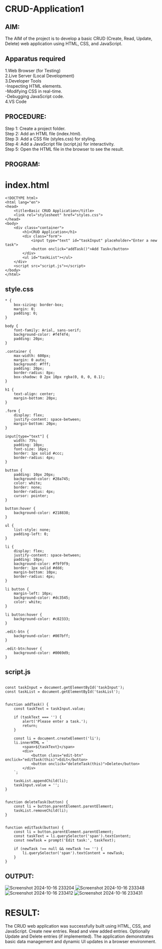# CRUD-Application1

## AIM:
  The AIM of the project is to develop a basic CRUD (Create, Read, Update, Delete) web application using HTML, CSS, and JavaScript. 

## Apparatus required
1.Web Browser (for Testing)</br>
2.Live Server (Local Development)</br>
3.Developer Tools</br>
  -Inspecting HTML elements.</br>
   -Modifying CSS in real-time.</br>
    -Debugging JavaScript code.</br>
4.VS Code </br>

## PROCEDURE:

Step 1: Create a project folder.</br>
Step 2: Add an HTML file (index.html).</br>
Step 3: Add a CSS file (styles.css) for styling.</br>
Step 4: Add a JavaScript file (script.js) for interactivity.</br>
Step 5: Open the HTML file in the browser to see the result.</br>

## PROGRAM:
# index.html
```
<!DOCTYPE html>
<html lang="en">
<head>
    <title>Basic CRUD Application</title>
    <link rel="stylesheet" href="styles.css">
</head>
<body>
    <div class="container">
        <h1>CRUD Application</h1>
        <div class="form">
            <input type="text" id="taskInput" placeholder="Enter a new task">
            <button onclick="addTask()">Add Task</button>
        </div>
        <ul id="taskList"></ul>
    </div>
    <script src="script.js"></script>
</body>
</html>
```
## style.css
```
* {
    box-sizing: border-box;
    margin: 0;
    padding: 0;
}

body {
    font-family: Arial, sans-serif;
    background-color: #f4f4f4;
    padding: 20px;
}

.container {
    max-width: 600px;
    margin: 0 auto;
    background: #fff;
    padding: 20px;
    border-radius: 8px;
    box-shadow: 0 2px 10px rgba(0, 0, 0, 0.1);
}

h1 {
    text-align: center;
    margin-bottom: 20px;
}

.form {
    display: flex;
    justify-content: space-between;
    margin-bottom: 20px;
}

input[type="text"] {
    width: 75%;
    padding: 10px;
    font-size: 16px;
    border: 1px solid #ccc;
    border-radius: 4px;
}

button {
    padding: 10px 20px;
    background-color: #28a745;
    color: white;
    border: none;
    border-radius: 4px;
    cursor: pointer;
}

button:hover {
    background-color: #218838;
}

ul {
    list-style: none;
    padding-left: 0;
}

li {
    display: flex;
    justify-content: space-between;
    padding: 10px;
    background-color: #f9f9f9;
    border: 1px solid #ddd;
    margin-bottom: 10px;
    border-radius: 4px;
}

li button {
    margin-left: 10px;
    background-color: #dc3545;
    color: white;
}

li button:hover {
    background-color: #c82333;
}

.edit-btn {
    background-color: #007bff;
}

.edit-btn:hover {
    background-color: #0069d9;
}
```
## script.js
```

const taskInput = document.getElementById('taskInput');
const taskList = document.getElementById('taskList');


function addTask() {
    const taskText = taskInput.value;

    if (taskText === '') {
        alert('Please enter a task.');
        return;
    }

    const li = document.createElement('li');
    li.innerHTML = `
        <span>${taskText}</span>
        <div>
            <button class="edit-btn" onclick="editTask(this)">Edit</button>
            <button onclick="deleteTask(this)">Delete</button>
        </div>
    `;

    taskList.appendChild(li);
    taskInput.value = ''; 
}


function deleteTask(button) {
    const li = button.parentElement.parentElement;
    taskList.removeChild(li);
}


function editTask(button) {
    const li = button.parentElement.parentElement;
    const taskText = li.querySelector('span').textContent;
    const newTask = prompt('Edit task:', taskText);

    if (newTask !== null && newTask !== '') {
        li.querySelector('span').textContent = newTask;
    }
}
```
## OUTPUT:
![Screenshot 2024-10-16 233204](https://github.com/user-attachments/assets/695ee2e6-0626-4b5e-ab86-1773110b5a8a)
![Screenshot 2024-10-16 233348](https://github.com/user-attachments/assets/b51fe45e-86eb-40cc-bd75-f1ac9967704c)
![Screenshot 2024-10-16 233412](https://github.com/user-attachments/assets/9e1607ba-8515-4c0a-9772-730e3c1ed94b)
![Screenshot 2024-10-16 233431](https://github.com/user-attachments/assets/8b3e9f41-732c-4e95-904d-2622a8d5ac4e)

# RESULT:
The CRUD web application was successfully built using HTML, CSS, and JavaScript.
Create new entries.
Read and view added entries.
Optionally Update and Delete entries (if implemented).
The application demonstrates basic data management and dynamic UI updates in a browser environment.
